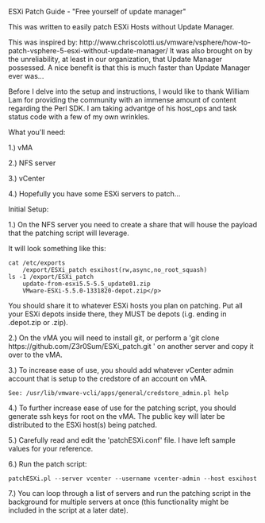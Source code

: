 <p>ESXi Patch Guide - "Free yourself of update manager"</p>
<p>This was written to easily patch ESXi Hosts without Update Manager.</p>
<p>This was inspired by: http://www.chriscolotti.us/vmware/vsphere/how-to-patch-vsphere-5-esxi-without-update-manager/
It was also brought on by the unreliability, at least in our organization, that Update Manager possessed.
A nice benefit is that this is much faster than Update Manager ever was...</p>
<p>Before I delve into the setup and instructions, I would like to thank William Lam for providing the community with an immense amount of content regarding the Perl SDK.  I am taking advantge of his host_ops and task status code with a few of my own wrinkles.</p>
<p>What you'll need:</p>
<p>1.) vMA </p>
<p>2.) NFS server<p>
<p>3.) vCenter </p>
4.) Hopefully you have some ESXi servers to patch...</p>
<p>Initial Setup:</p>
<p>1.) On the NFS server you need to create a share that will house the payload that the patching script will leverage.<br />
</p>
<p>It will look something like this:</p>
    
    cat /etc/exports 
        /export/ESXi_patch esxihost(rw,async,no_root_squash)
    ls -1 /export/ESXi_patch
        update-from-esxi5.5-5.5_update01.zip
        VMware-ESXi-5.5.0-1331820-depot.zip</p>
    
    
<p>You should share it to whatever ESXi hosts you plan on patching. Put all your ESXi depots inside there, they MUST be depots (i.g. ending in .depot.zip or .zip).</p>
<p>2.) On the vMA you will need to install git, or perform a 'git clone https://github.com/Z3r0Sum/ESXi_patch.git ' on another server and copy it over to the vMA.</p>
<p>3.) To increase ease of use, you should add whatever vCenter admin account that is setup to the credstore of an account on vMA. </p>

    See: /usr/lib/vmware-vcli/apps/general/credstore_admin.pl help
    
<p>4.) To further increase ease of use for the patching script, you should generate ssh keys for root on the vMA. The public key will later be distributed to the ESXi host(s) being patched.</p>
<p>5.) Carefully read and edit the 'patchESXi.conf' file. I have left sample values for your reference.</p>
<p>6.) Run the patch script: </p>

    patchESXi.pl --server vcenter --username vcenter-admin --host esxihost

<p>7.) You can loop through a list of servers and run the patching script in the background for multiple servers at once (this functionality might be included in the script at a later date).</p>
